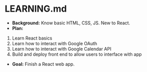 # LEARNING.md

- **Background:** Know basic HTML, CSS, JS. New to React.  
- **Plan:**  
 1. Learn React basics
 2. Learn how to interact with Google OAuth
 3. Learn how to interact with Google Calendar API
 4. Build and deploy front end to allow users to interface with app
- **Goal:** Finish a React web app.  
